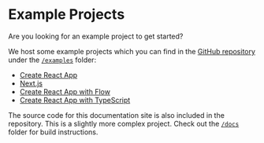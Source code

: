 # Example Projects

Are you looking for an example project to get started?

We host some example projects which you can find in the [GitHub repository](https://github.com/material-next/material-next) under the [`/examples`](https://github.com/material-next/material-next/tree/v1-beta/examples) folder:
- [Create React App](https://github.com/material-next/material-next/tree/v1-beta/examples/create-react-app)
- [Next.js](https://github.com/material-next/material-next/tree/v1-beta/examples/nextjs)
- [Create React App with Flow](https://github.com/material-next/material-next/tree/v1-beta/examples/create-react-app-with-flow)
- [Create React App with TypeScript](https://github.com/material-next/material-next/tree/v1-beta/examples/create-react-app-with-typescript)

The source code for this documentation site is also included in the repository.
This is a slightly more complex project.
Check out the [`/docs`](https://github.com/material-next/material-next/tree/v1-beta/docs) folder for
build instructions.
